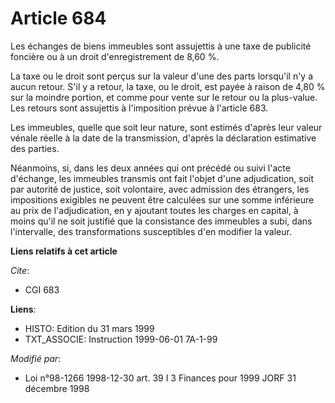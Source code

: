 # Article 684

Les échanges de biens immeubles sont assujettis à une taxe de publicité foncière ou à un droit d'enregistrement de 8,60 %.

La taxe ou le droit sont perçus sur la valeur d'une des parts lorsqu'il n'y a aucun retour. S'il y a retour, la taxe, ou le
droit, est payée à raison de 4,80 % sur la moindre portion, et comme pour vente sur le retour ou la plus-value. Les retours
sont assujettis à l'imposition prévue à l'article 683.

Les immeubles, quelle que soit leur nature, sont estimés d'après leur valeur vénale réelle à la date de la transmission,
d'après la déclaration estimative des parties.

Néanmoins, si, dans les deux années qui ont précédé ou suivi l'acte d'échange, les immeubles transmis ont fait l'objet d'une
adjudication, soit par autorité de justice, soit volontaire, avec admission des étrangers, les impositions exigibles ne
peuvent être calculées sur une somme inférieure au prix de l'adjudication, en y ajoutant toutes les charges en capital, à
moins qu'il ne soit justifié que la consistance des immeubles a subi, dans l'intervalle, des transformations susceptibles
d'en modifier la valeur.

**Liens relatifs à cet article**

_Cite_:

  - CGI 683

**Liens**:

  - HISTO: Edition du 31 mars 1999
  - TXT_ASSOCIE: Instruction 1999-06-01 7A-1-99

_Modifié par_:

  - Loi n°98-1266 1998-12-30 art. 39 I 3 Finances pour 1999 JORF 31 décembre 1998
